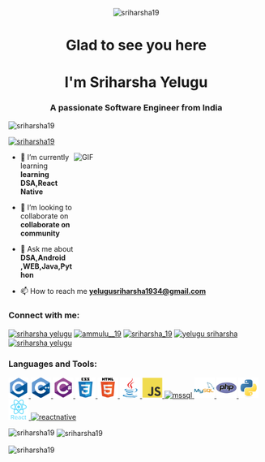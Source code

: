 <p align="center"> <img src="https://i.pinimg.com/originals/0d/a5/cb/0da5cbca5d728a789100439958f50235.gif" alt="sriharsha19" /> </p>
<h1 align="center">Glad to see you here </h1>

<h1 align="center">I'm Sriharsha Yelugu</h1>
<h3 align="center">A passionate Software Engineer from India </h3>

<p align="left"> <img src="https://komarev.com/ghpvc/?username=sriharsha19&label=Profile%20views&color=0e75b6&style=flat" alt="sriharsha19" /> </p>

<p align="left"> <a href="https://github.com/ryo-ma/github-profile-trophy"><img src="https://github-profile-trophy.vercel.app/?username=sriharsha19" alt="sriharsha19" /></a> </p>
<img align="right" height="250" width="375" alt="GIF" src="https://cdn.dribbble.com/users/331265/screenshots/2542587/gabi-d.gif" />

- 🌱 I’m currently learning **learning DSA,React Native**

- 👯 I’m looking to collaborate on **collaborate on community**

- 💬 Ask me about **DSA,Android ,WEB,Java,Python**

- 📫 How to reach me **yelugusriharsha1934@gmail.com**

<h3 align="left">Connect with me:</h3>
<p align="left">
<a href="https://linkedin.com/in/sriharsha yelugu" target="blank"><img align="center" src="https://raw.githubusercontent.com/rahuldkjain/github-profile-readme-generator/master/src/images/icons/Social/linked-in-alt.svg" alt="sriharsha yelugu" height="30" width="40" /></a>
<a href="https://instagram.com/ammulu__19" target="blank"><img align="center" src="https://raw.githubusercontent.com/rahuldkjain/github-profile-readme-generator/master/src/images/icons/Social/instagram.svg" alt="ammulu__19" height="30" width="40" /></a>
<a href="https://www.codechef.com/users/sriharsha_19" target="blank"><img align="center" src="https://cdn.jsdelivr.net/npm/simple-icons@3.1.0/icons/codechef.svg" alt="sriharsha_19" height="30" width="40" /></a>
<a href="https://www.hackerrank.com/yelugu sriharsha" target="blank"><img align="center" src="https://raw.githubusercontent.com/rahuldkjain/github-profile-readme-generator/master/src/images/icons/Social/hackerrank.svg" alt="yelugu sriharsha" height="30" width="40" /></a>
<a href="https://auth.geeksforgeeks.org/user/sriharsha yelugu" target="blank"><img align="center" src="https://raw.githubusercontent.com/rahuldkjain/github-profile-readme-generator/master/src/images/icons/Social/geeks-for-geeks.svg" alt="sriharsha yelugu" height="30" width="40" /></a>
</p>

<h3 align="left">Languages and Tools:</h3>
<p align="left">  <a href="https://www.cprogramming.com/" target="_blank" rel="noreferrer"> <img src="https://raw.githubusercontent.com/devicons/devicon/master/icons/c/c-original.svg" alt="c" width="40" height="40"/> </a> <a href="https://www.w3schools.com/cpp/" target="_blank" rel="noreferrer"> <img src="https://raw.githubusercontent.com/devicons/devicon/master/icons/cplusplus/cplusplus-original.svg" alt="cplusplus" width="40" height="40"/> </a> <a href="https://www.w3schools.com/cs/" target="_blank" rel="noreferrer"> <img src="https://raw.githubusercontent.com/devicons/devicon/master/icons/csharp/csharp-original.svg" alt="csharp" width="40" height="40"/> </a> <a href="https://www.w3schools.com/css/" target="_blank" rel="noreferrer"> <img src="https://raw.githubusercontent.com/devicons/devicon/master/icons/css3/css3-original-wordmark.svg" alt="css3" width="40" height="40"/> </a> <a href="https://www.w3.org/html/" target="_blank" rel="noreferrer"> <img src="https://raw.githubusercontent.com/devicons/devicon/master/icons/html5/html5-original-wordmark.svg" alt="html5" width="40" height="40"/> </a> <a href="https://www.java.com" target="_blank" rel="noreferrer"> <img src="https://raw.githubusercontent.com/devicons/devicon/master/icons/java/java-original.svg" alt="java" width="40" height="40"/> </a> <a href="https://developer.mozilla.org/en-US/docs/Web/JavaScript" target="_blank" rel="noreferrer"> <img src="https://raw.githubusercontent.com/devicons/devicon/master/icons/javascript/javascript-original.svg" alt="javascript" width="40" height="40"/> </a> <a href="https://www.microsoft.com/en-us/sql-server" target="_blank" rel="noreferrer"> <img src="https://www.svgrepo.com/show/303229/microsoft-sql-server-logo.svg" alt="mssql" width="40" height="40"/> </a> <a href="https://www.mysql.com/" target="_blank" rel="noreferrer"> <img src="https://raw.githubusercontent.com/devicons/devicon/master/icons/mysql/mysql-original-wordmark.svg" alt="mysql" width="40" height="40"/> </a> <a href="https://www.php.net" target="_blank" rel="noreferrer"> <img src="https://raw.githubusercontent.com/devicons/devicon/master/icons/php/php-original.svg" alt="php" width="40" height="40"/> </a> <a href="https://www.python.org" target="_blank" rel="noreferrer"> <img src="https://raw.githubusercontent.com/devicons/devicon/master/icons/python/python-original.svg" alt="python" width="40" height="40"/> </a> <a href="https://reactjs.org/" target="_blank" rel="noreferrer"> <img src="https://raw.githubusercontent.com/devicons/devicon/master/icons/react/react-original-wordmark.svg" alt="react" width="40" height="40"/> </a> <a href="https://reactnative.dev/" target="_blank" rel="noreferrer"> <img src="https://reactnative.dev/img/header_logo.svg" alt="reactnative" width="40" height="40"/> </a> </p>

<p><img align="left" src="https://github-readme-stats.vercel.app/api/top-langs?username=sriharsha19&show_icons=true&locale=en&layout=compact" alt="sriharsha19" /></p>

<p>&nbsp;<img align="center" src="https://github-readme-stats.vercel.app/api?username=sriharsha19&show_icons=true&locale=en" alt="sriharsha19" /></p>

<p><img align="center" src="https://github-readme-streak-stats.herokuapp.com/?user=sriharsha19&" alt="sriharsha19" /></p>
